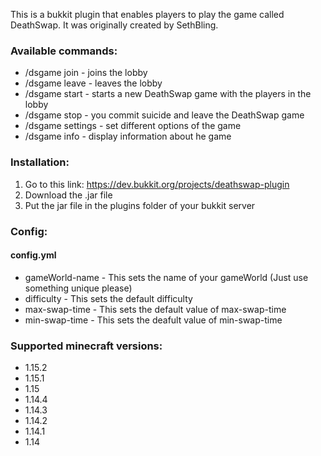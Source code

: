 This is a bukkit plugin that enables players to play the game called DeathSwap. It was originally created by SethBling.

<h3>Available commands:</h3>

<ul>
<li>/dsgame join - joins the lobby</li>
<li>/dsgame leave - leaves the lobby</li>
<li>/dsgame start - starts a new DeathSwap game with the players in the lobby</li>
<li>/dsgame stop - you commit suicide and leave the DeathSwap game</li>
<li>/dsgame settings - set different options of the game</li>
<li>/dsgame info - display information about he game</li>
</ul>

<h3>Installation:</h3>

<ol>
<li>Go to this link: <a href="https://dev.bukkit.org/projects/deathswap-plugin">https://dev.bukkit.org/projects/deathswap-plugin</a> </li>
<li>Download the .jar file</li>
<li>Put the jar file in the plugins folder of your bukkit server</li>
</ol>

<h3>Config:</h3>

<h4>config.yml</h4>

<ul>
<li>gameWorld-name - This sets the name of your gameWorld (Just use something unique please)</li>
<li>difficulty - This sets the default difficulty</li>
<li>max-swap-time - This sets the default value of max-swap-time</li>
<li>min-swap-time - This sets the deafult value of min-swap-time</li>
</ul>

<h3>Supported minecraft versions:</h3>

<ul>
<li>1.15.2</li>
<li>1.15.1</li>
<li>1.15</li>
<li>1.14.4</li>
<li>1.14.3</li>
<li>1.14.2</li>
<li>1.14.1</li>
<li>1.14</li>
</ul>



